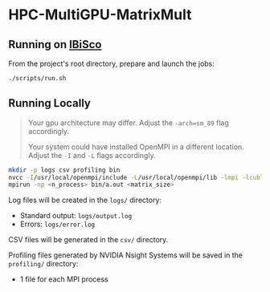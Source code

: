 # HPC-MultiGPU-MatrixMult

## Running on [IBiSco](https://ibiscohpc-wiki.scope.unina.it/)

From the project's root directory, prepare and launch the jobs:

```bash
./scripts/run.sh
```

## Running Locally

> Your gpu architecture may differ. Adjust the `-arch=sm_89` flag accordingly.
> 
> Your system could have installed OpenMPI in a different location. Adjust the `-I` and `-L` flags accordingly.

```bash
mkdir -p logs csv profiling bin
nvcc -I/usr/local/openmpi/include -L/usr/local/openmpi/lib -lmpi -lcublas -lm -arch=sm_89 src/main.cu src/utils.cu src/phpc_matrix_operations.cu -o bin/a.out
mpirun -np <n_process> bin/a.out <matrix_size>
```

Log files will be created in the `logs/` directory:
-   Standard output: `logs/output.log`
-   Errors: `logs/error.log`

CSV files will be generated in the `csv/` directory.

Profiling files generated by NVIDIA Nsight Systems will be saved in the `profiling/` directory:
-   1 file for each MPI process